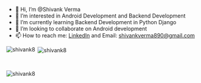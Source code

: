 - 👋 Hi, I’m @Shivank Verma
- 👀 I’m interested in Android Development and Backend Development
- 🌱 I’m currently learning Backend Development in Python Django
- 💞️ I’m looking to collaborate on Android development
- 📫 How to reach me: [LinkedIn](https://in.linkedin.com/in/shivank8) and  Email: shivankverma890@gmail.com


<p><img align="left" src="https://github-readme-stats.vercel.app/api/top-langs/?username=shivank8&layout=compact" alt="shivank8" /></p>
<p>&nbsp;<img align="center" src="https://github-readme-stats.vercel.app/api?username=shivank8&show_icons=true" alt="shivank8" /></p>
<br>
<p align="left"> <img src="https://komarev.com/ghpvc/?username=shivank8&label=Profile%20views&color=0e75b6&style=flat" alt="shivank8" /> </p>
<!---
shivank8 is a ✨ special ✨ repository because its `README.md` (this file) appears on your GitHub profile.
You can click the Preview link to take a look at your changes.
--->
